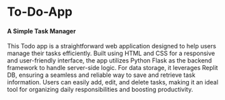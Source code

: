 # To-Do-App
#### A Simple Task Manager  
This Todo app is a straightforward web application designed to help users manage their tasks efficiently.
Built using HTML and CSS for a responsive and user-friendly interface, the app utilizes Python Flask as the backend framework to handle server-side logic. For data storage, it leverages Replit DB, ensuring a seamless and reliable way to save and retrieve task information. Users can easily add, edit, and delete tasks, making it an ideal tool for organizing daily responsibilities and boosting productivity.

